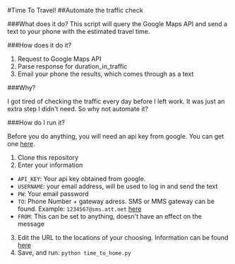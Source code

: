 #Time To Travel!
##Automate the traffic check

###What does it do?
This script will query the Google Maps API and send a text to your phone with the estimated travel time.

###How does it do it?

 1. Request to Google Maps API
 2. Parse response for duration_in_traffic
 3. Email your phone the results, which comes through as a text

###Why?

I got tired of checking the traffic every day before I left work. It was just an extra step I didn't need. So why not automate it? 

###How do I run it?

Before you do anything, you will need an api key from google. You can get one [here](https://developers.google.com/maps/documentation/directions/get-api-key).  

 1. Clone this repository
 2. Enter your information
   * `API_KEY`: Your api key obtained from google.
   * `USERNAME`: your email address, will be used to log in and send the text
   * `PW`: Your email password
   * `TO`: Phone Number + gateway adress. SMS or MMS gateway can be found. Example: `1234567@sms.att.net` [here](https://en.wikipedia.org/wiki/SMS_gateway#Use_with_email_clients)
   * `FROM`: This can be set to anything, doesn't have an effect on the message
 3. Edit the URL to the locations of your choosing. Information can be found [here](https://developers.google.com/maps/documentation/directions/intro)
 4. Save, and run: `python time_to_home.py`
